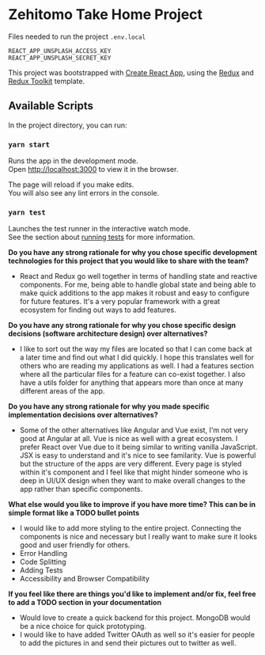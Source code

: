# Zehitomo Take Home Project

Files needed to run the project
`.env.local`
```
REACT_APP_UNSPLASH_ACCESS_KEY
REACT_APP_UNSPLASH_SECRET_KEY
```

This project was bootstrapped with [Create React App](https://github.com/facebook/create-react-app), using the [Redux](https://redux.js.org/) and [Redux Toolkit](https://redux-toolkit.js.org/) template.

## Available Scripts

In the project directory, you can run:

### `yarn start`

Runs the app in the development mode.<br />
Open [http://localhost:3000](http://localhost:3000) to view it in the browser.

The page will reload if you make edits.<br />
You will also see any lint errors in the console.

### `yarn test`

Launches the test runner in the interactive watch mode.<br />
See the section about [running tests](https://facebook.github.io/create-react-app/docs/running-tests) for more information.

**Do you have any strong rationale for why you chose specific development technologies for this project that you would like to share with the team?**

- React and Redux go well together in terms of handling state and reactive components. For me, being able to handle global state and being able to make quick additions to the app makes it robust and easy to configure for future features. It's a very popular framework with a great ecosystem for finding out ways to add features. 

**Do you have any strong rationale for why you chose specific design decisions (software architecture design) over alternatives?**

- I like to sort out the way my files are located so that I can come back at a later time and find out what I did quickly. I hope this translates well for others who are reading my applications as well. I had a features section where
all the particular files for a feature can co-exist together. I also have a utils folder for anything that appears more than once at many different areas of the app. 

**Do you have any strong rationale for why you made specific implementation decisions over alternatives?**

- Some of the other alternatives like Angular and Vue exist, I'm not very good at Angular at all. Vue is nice as well with a great ecosystem. I prefer React over Vue due to it being similar to writing vanilla JavaScript. JSX is easy to understand and it's nice to see familarity. Vue is powerful but the structure of the apps are very different. Every page is styled within it's component and I feel like that might hinder someone who is deep in UI/UX design when they want to make overall changes to the app rather than specific components.

**What else would you like to improve if you have more time? This can be in simple format like a TODO bullet points**

- I would like to add more styling to the entire project. Connecting the components is nice and necessary but I really
want to make sure it looks good and user friendly for others.
- Error Handling
- Code Splitting
- Adding Tests
- Accessibility and Browser Compatibility

**If you feel like there are things you'd like to implement and/or fix, feel free to add a TODO section in your documentation**

- Would love to create a quick backend for this project. MongoDB would be a nice choice for quick prototyping.
- I would like to have added Twitter OAuth as well so it's easier for people to add the pictures in and send
their pictures out to twitter as well.
